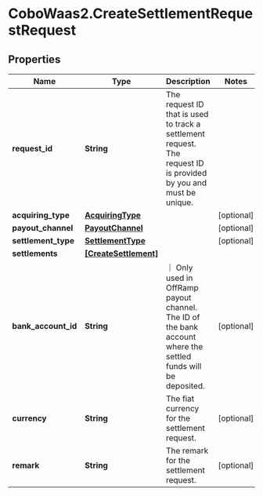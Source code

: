 # CoboWaas2.CreateSettlementRequestRequest

## Properties

Name | Type | Description | Notes
------------ | ------------- | ------------- | -------------
**request_id** | **String** | The request ID that is used to track a settlement request. The request ID is provided by you and must be unique. | 
**acquiring_type** | [**AcquiringType**](AcquiringType.md) |  | [optional] 
**payout_channel** | [**PayoutChannel**](PayoutChannel.md) |  | [optional] 
**settlement_type** | [**SettlementType**](SettlementType.md) |  | [optional] 
**settlements** | [**[CreateSettlement]**](CreateSettlement.md) |  | 
**bank_account_id** | **String** | ｜ Only used in OffRamp payout channel. The ID of the bank account where the settled funds will be deposited. | [optional] 
**currency** | **String** | The fiat currency for the settlement request. | [optional] 
**remark** | **String** | The remark for the settlement request. | [optional] 


